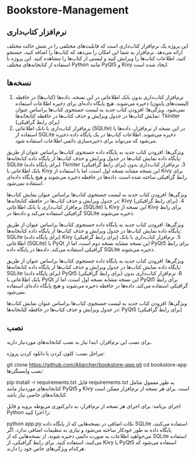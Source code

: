 # Bookstore-Management
## نرم‌افزار کتاب‌داری
این پروژه یک نرم‌افزار کتاب‌داری است که قابلیت‌های مختلفی را در شش حالت مختلف ارائه می‌دهد. نرم‌افزار به شما این امکان را می‌دهد که کتاب‌ها را اضافه کنید، جستجو کنید، اطلاعات کتاب‌ها را ویرایش کنید و لیستی از کتاب‌ها را مشاهده کنید. این پروژه با استفاده از کتابخانه‌های مختلف Python مانند PyQt5 و Kivy ایجاد شده است.
## نسخه‌ها
1. نرم‌افزار کتاب‌داری بدون بانک اطلاعاتی
در این نسخه، داده‌ها (کتاب‌ها) در حافظه (لیست‌های پایتون) ذخیره می‌شوند. هیچ پایگاه داده‌ای برای ذخیره اطلاعات استفاده نمی‌شود.
ویژگی‌ها:
افزودن کتاب جدید به لیست
جستجوی کتاب‌ها براساس عنوان
نمایش کتاب‌ها در جدول
ویرایش و حذف کتاب‌ها در حافظه
کتابخانه‌ها:
Tkiniter (برای رابط گرافیکی)
2. نرم‌افزار کتاب‌داری با بانک اطلاعاتی (SQLite)
در این نسخه از نرم‌افزار، داده‌ها با استفاده از SQLite ذخیره می‌شوند. اطلاعات کتاب‌ها در یک پایگاه داده ذخیره می‌شود که می‌تواند برای ذخیره‌سازی دائمی اطلاعات استفاده شود.

ویژگی‌ها:
افزودن کتاب جدید به پایگاه داده
جستجوی کتاب‌ها براساس عنوان از طریق پایگاه داده
نمایش کتاب‌ها در جدول
ویرایش و حذف کتاب‌ها از پایگاه داده
کتابخانه‌ها:
SQLite (برای پایگاه داده)
Tkiniter (برای رابط گرافیکی)
3. نرم‌افزار کتاب‌داری بدون بانک اطلاعاتی با Kivy
این نسخه مشابه نسخه اول است، اما با استفاده از Kivy برای رابط گرافیکی ساخته شده است. داده‌ها در حافظه ذخیره می‌شوند و هیچ پایگاه داده‌ای استفاده نمی‌شود.

ویژگی‌ها:
افزودن کتاب جدید به لیست
جستجوی کتاب‌ها براساس عنوان
نمایش کتاب‌ها در جدول
ویرایش و حذف کتاب‌ها در حافظه
کتابخانه‌ها:
Kivy (برای رابط گرافیکی)
4. نرم‌افزار کتاب‌داری با بانک اطلاعاتی (SQLite) با Kivy
این نسخه از Kivy برای رابط گرافیکی استفاده می‌کند و داده‌ها در SQLite ذخیره می‌شوند.

ویژگی‌ها:
افزودن کتاب جدید به پایگاه داده
جستجوی کتاب‌ها براساس عنوان از طریق پایگاه داده
نمایش کتاب‌ها در جدول
ویرایش و حذف کتاب‌ها از پایگاه داده
کتابخانه‌ها:
SQLite (برای پایگاه داده)
Kivy (برای رابط گرافیکی)
5. نرم‌افزار کتاب‌داری با بانک اطلاعاتی (SQLite) با PyQt
این نسخه مشابه نسخه دوم است، اما از PyQt5 برای رابط گرافیکی استفاده می‌کند. داده‌ها در پایگاه داده SQLite ذخیره می‌شوند.

ویژگی‌ها:
افزودن کتاب جدید به پایگاه داده
جستجوی کتاب‌ها براساس عنوان از طریق پایگاه داده
نمایش کتاب‌ها در جدول
ویرایش و حذف کتاب‌ها از پایگاه داده
کتابخانه‌ها:
SQLite (برای پایگاه داده)
PyQt5 (برای رابط گرافیکی)
6. نرم‌افزار کتاب‌داری بدون بانک اطلاعاتی با PyQt
این نسخه مشابه نسخه اول است، اما از PyQt5 برای رابط گرافیکی استفاده می‌کند. داده‌ها در حافظه ذخیره می‌شوند و هیچ پایگاه داده‌ای استفاده نمی‌شود.

ویژگی‌ها:
افزودن کتاب جدید به لیست
جستجوی کتاب‌ها براساس عنوان
نمایش کتاب‌ها در جدول
ویرایش و حذف کتاب‌ها در حافظه
کتابخانه‌ها:
PyQt5 (برای رابط گرافیکی)
## نصب

برای نصب این نرم‌افزار، ابتدا نیاز به نصب کتابخانه‌های موردنیاز دارید.

مراحل نصب:
کلون کردن یا دانلود کردن پروژه:

git clone https://github.com/Aliarcher/bookstore-app.git
cd bookstore-app
نصب وابستگی‌ها:

pip install -r requirements.txt
فایل requirements.txt به طور معمول شامل کتابخانه‌های موردنیاز مانند PyQt5 و Kivy است. برای هر نسخه از نرم‌افزار ممکن است کتابخانه‌های خاصی نیاز باشد.

اجرای برنامه: برای اجرای هر نسخه از نرم‌افزار، به دایرکتوری مربوطه بروید و فایل Python را اجرا کنید:

python app.py
نکات اضافی
در نسخه‌هایی که از پایگاه داده SQLite استفاده می‌کنند، پایگاه داده به طور خودکار ساخته می‌شود و نیازی به تنظیمات اضافی ندارد.
اگر می‌خواهید اطلاعات به صورت دائمی ذخیره شوند، از نسخه‌هایی که از SQLite استفاده می‌کنند، استفاده کنید.
برای رابط گرافیکی، از Kivy یا PyQt5 استفاده می‌شود که هرکدام ویژگی‌های خاص خود را دارند.

